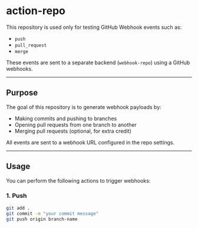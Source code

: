 # action-repo
This repository is used only for testing GitHub Webhook events such as:

- `push`
- `pull_request`
- `merge`

These events are sent to a separate backend (`webhook-repo`) using a GitHub webhooks.

---

## Purpose

The goal of this repository is to generate webhook payloads by:

- Making commits and pushing to branches
- Opening pull requests from one branch to another
- Merging pull requests (optional, for extra credit)

All events are sent to a webhook URL configured in the repo settings.

---

## Usage

You can perform the following actions to trigger webhooks:

### 1. Push

```bash
git add .
git commit -m "your commit message"
git push origin branch-name
